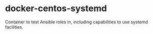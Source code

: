 # docker-centos-systemd
Container to test Ansible roles in, including capabilities to use systemd facilities.
